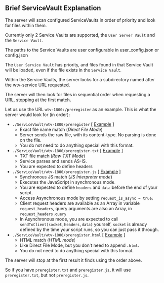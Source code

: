 ## Brief ServiceVault Explanation

The server will scan configured ServiceVaults in order of priority and look for files within them.

Currently only 2 Service Vaults are supported, the `User Server Vault` and the `Service Vault`.

The paths to the Service Vaults are user configurable in user_config.json or config.json

The `User Service Vault` has priority, and files found in that Service Vault will be loaded, even if the
file exists in the `Service Vault`.

Within the Service Vaults, the server looks for a subdirectory named after the wtv-service URL requested.

The server will then look for files in sequential order when requesting a URL, stopping at the first match.

Let us use the URL `wtv-1800:/preregister` as an example. This is what the server would look for (in order):

- `./ServiceVault/wtv-1800/preregister` \[ [Example](zefie_wtvp_minisrv/ServiceVault/wtv-star/images/HackTVLogo.gif) \]
  - Exact file name match (*Direct File Mode*)
  - Server sends the raw file, with its content-type. No parsing is done on the file.
  - You do not need to do anything special with this format. 
- `./ServiceVault/wtv-1800/preregister.txt` \[ [Example](zefie_wtvp_minisrv/ServiceVault/wtv-home/splash.txt) \]
  - TXT file match (*Raw TXT Mode*)
  - Service parses and sends AS-IS.
  - You are expected to define headers
- `./ServiceVault/wtv-1800/preregister.js` \[ [Example](zefie_wtvp_minisrv/ServiceVault/wtv-home/home.js) \]
  - Synchronous JS match (*JS Interpreter mode*)
  - Executes the JavaScript in synchronous mode.
  - You are expected to define `headers` and `data` before the end of your script.
  - Access Asynchronous mode by setting `request_is_async = true;`
  - Client request headers are available as an Array in variable `request_headers`, query arguments are also an Array, in `request_headers.query`
  - In Asynchronous mode, you are expected to call `sendToClient(socket,headers,data)` yourself, `socket` is already defined by the time your script runs, so you can just pass it through.
- `./ServiceVault/wtv-1800/preregister.html` \[ [Example](zefie_wtvp_minisrv/ServiceVault/wtv-home/zefie.html) \]
  - HTML match (*HTML mode*)
  - Like Direct File Mode, but you don't need to append `.html`.
  - You do not need to do anything special with this format.

The server will stop at the first result it finds using the order above.

So if you have `preregister.txt` and `preregister.js`, it will use `preregister.txt`, but not `preregister.js`.
